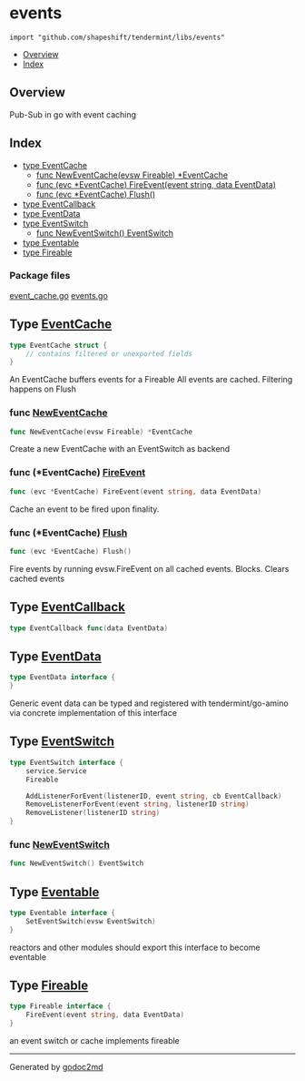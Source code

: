 

# events

`import "github.com/shapeshift/tendermint/libs/events"`

* [Overview](#pkg-overview)
* [Index](#pkg-index)

## Overview

Pub-Sub in go with event caching

## Index

* [type EventCache](#EventCache)
    * [func NewEventCache(evsw Fireable) *EventCache](#NewEventCache)
    * [func (evc *EventCache) FireEvent(event string, data EventData)](#EventCache.FireEvent)
    * [func (evc *EventCache) Flush()](#EventCache.Flush)
* [type EventCallback](#EventCallback)
* [type EventData](#EventData)
* [type EventSwitch](#EventSwitch)
    * [func NewEventSwitch() EventSwitch](#NewEventSwitch)
* [type Eventable](#Eventable)
* [type Fireable](#Fireable)


### Package files

[event_cache.go](/src/github.com/shapeshift/tendermint/libs/events/event_cache.go) [events.go](/src/github.com/shapeshift/tendermint/libs/events/events.go) 






## Type [EventCache](/src/target/event_cache.go?s=116:179#L5)

``` go
type EventCache struct {
    // contains filtered or unexported fields
}
```

An EventCache buffers events for a Fireable
All events are cached. Filtering happens on Flush







### func [NewEventCache](/src/target/event_cache.go?s=239:284#L11)

``` go
func NewEventCache(evsw Fireable) *EventCache
```

Create a new EventCache with an EventSwitch as backend





### func (\*EventCache) [FireEvent](/src/target/event_cache.go?s=449:511#L24)

``` go
func (evc *EventCache) FireEvent(event string, data EventData)
```

Cache an event to be fired upon finality.




### func (\*EventCache) [Flush](/src/target/event_cache.go?s=735:765#L31)

``` go
func (evc *EventCache) Flush()
```

Fire events by running evsw.FireEvent on all cached events. Blocks.
Clears cached events




## Type [EventCallback](/src/target/events.go?s=4201:4240#L185)

``` go
type EventCallback func(data EventData)
```









## Type [EventData](/src/target/events.go?s=243:294#L14)

``` go
type EventData interface {
}
```

Generic event data can be typed and registered with tendermint/go-amino
via concrete implementation of this interface










## Type [EventSwitch](/src/target/events.go?s=560:771#L29)

``` go
type EventSwitch interface {
    service.Service
    Fireable

    AddListenerForEvent(listenerID, event string, cb EventCallback)
    RemoveListenerForEvent(event string, listenerID string)
    RemoveListener(listenerID string)
}
```






### func [NewEventSwitch](/src/target/events.go?s=917:950#L46)

``` go
func NewEventSwitch() EventSwitch
```




## Type [Eventable](/src/target/events.go?s=378:440#L20)

``` go
type Eventable interface {
    SetEventSwitch(evsw EventSwitch)
}
```

reactors and other modules should export
this interface to become eventable










## Type [Fireable](/src/target/events.go?s=490:558#L25)

``` go
type Fireable interface {
    FireEvent(event string, data EventData)
}
```

an event switch or cache implements fireable














- - -
Generated by [godoc2md](http://godoc.org/github.com/davecheney/godoc2md)
